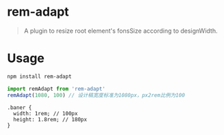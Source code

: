 # rem-adapt

> A plugin to resize root element's fonsSize according to designWidth.

# Usage

```bash
npm install rem-adapt
```

```javascript
import remAdapt from 'rem-adapt'
remAdapt(1080, 100) // 设计稿宽度标准为1080px，px2rem比例为100
```

```less
.baner {
  width: 1rem; // 100px
  height: 1.8rem; // 180px
}
```
